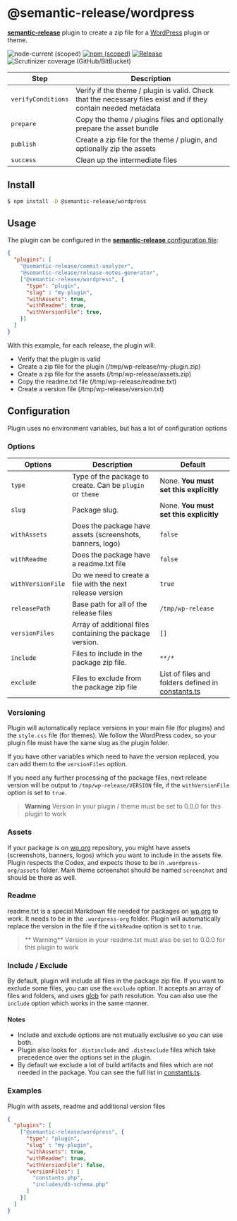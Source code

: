 # @semantic-release/wordpress

[**semantic-release**](https://github.com/semantic-release/semantic-release) plugin to create a zip file for a [WordPress](https://wordpress.org) plugin or theme.

![node-current (scoped)](https://img.shields.io/node/v/%40semantic-release/wordpress)
[![npm (scoped)](https://img.shields.io/npm/v/%40semantic-release/wordpress)](https://www.npmjs.com/package/@semantic-release/wordpress)
[![Release](https://github.com/semantic-release/wordpress/actions/workflows/release.yml/badge.svg)](https://github.com/semantic-release/wordpress/actions/workflows/release.yml)
![Scrutinizer coverage (GitHub/BitBucket)](https://img.shields.io/scrutinizer/coverage/g/oblakstudio/semantic-release-wp-plugin/master)

| Step               | Description                                                                                                     |
|--------------------|-----------------------------------------------------------------------------------------------------------------|
| `verifyConditions` | Verify if the theme / plugin is valid. Check that the necessary files exist and if they contain needed metadata |
| `prepare`          | Copy the theme / plugins files and optionally prepare the asset bundle                                          |
| `publish`          | Create a zip file for the theme / plugin, and optionally zip the assets                                         |
| `success`          | Clean up the intermediate files                                                                                 |

## Install

```bash
$ npm install -D @semantic-release/wordpress
```
## Usage

The plugin can be configured in the [**semantic-release** configuration file](https://github.com/semantic-release/semantic-release/blob/master/docs/usage/configuration.md#configuration):

```json
{
  "plugins": [
    "@semantic-release/commit-analyzer",
    "@semantic-release/release-notes-generator",
    ["@semantic-release/wordpress", {
      "type": "plugin",
      "slug" : "my-plugin",
      "withAssets": true,
      "withReadme": true,
      "withVersionFile": true,
    }]
  ]
}
```

With this example, for each release, the plugin will:
  * Verify that the plugin is valid
  * Create a zip file for the plugin (/tmp/wp-release/my-plugin.zip)
  * Create a zip file for the assets (/tmp/wp-release/assets.zip)
  * Copy the readme.txt file (/tmp/wp-release/readme.txt)
  * Create a version file (/tmp/wp-release/version.txt)

## Configuration

Plugin uses no environment variables, but has a lot of configuration options

### Options

| Options           | Description                                                | Default                                                               |
|-------------------|------------------------------------------------------------|-----------------------------------------------------------------------|
| `type`            | Type of the package to create. Can be `plugin` or `theme`  | None. **You must set this explicitly**                                |
| `slug`            | Package slug.                                              | None. **You must set this explicitly**                                |
| `withAssets`      | Does the package have assets (screenshots, banners, logo)  | `false`                                                               |
| `withReadme`      | Does the package have a readme.txt file                    | `false`                                                               |
| `withVersionFile` | Do we need to create a file with the next release version  | `true`                                                                |
| `releasePath`     | Base path for all of the release files                     | `/tmp/wp-release`                                                     |
| `versionFiles`    | Array of additional files containing the package version.  | `[]`                                                                  |
| `include`         | Files to include in the package zip file.                  | `**/*`                                                                |
| `exclude`         | Files to exclude from the package zip file                 | List of files and folders defined in [constants.ts](lib/constants.ts) |

### Versioning

Plugin will automatically replace versions in your main file (for plugins) and the ``style.css`` file (for themes).
We follow the WordPress codex, so your plugin file must have the same slug as the plugin folder.

If you have other variables which need to have the version replaced, you can add them to the `versionFiles` option.

If you need any further processing of the package files, next release version will be output to `/tmp/wp-release/VERSION` file, if the `withVersionFile` option is set to `true`.

> **Warning**
> Version in your plugin / theme must be set to 0.0.0 for this plugin to work

### Assets
If your package is on [wp.org](https://wordpress.org) repository, you might have assets (screenshots, banners, logos) which you want to include in the assets file. Plugin respects the Codex, and expects those to be in ``.wordpress-org/assets`` folder. Main theme screenshot should be named ``screenshot`` and should be there as well.

### Readme
readme.txt is a special Markdown file needed for packages on [wp.org](https://wordpress.org) to work. It needs to be in the `.wordpress-org` folder. Plugin will automatically replace the version in the file if the `withReadme` option is set to `true`.

> ** Warning**
> Version in your readme.txt must also be set to 0.0.0 for this plugin to work

### Include / Exclude
By default, plugin will include all files in the package zip file. If you want to exclude some files, you can use the `exclude` option. It accepts an array of files and folders, and uses [glob](https://npmjs.com/package/glob) for path resolution.
You can also use the `include` option which works in the same manner.

#### Notes

 * Include and exclude options are not mutually exclusive so you can use both.
 * Plugin also looks for `.distinclude` and `.distexclude` files which take precedence over the options set in the plugin.
 * By default we exclude a lot of build artifacts and files which are not needed in the package. You can see the full list in [constants.ts](lib/constants.ts).

### Examples

Plugin with assets, readme and additional version files

```json
{
  "plugins": [
    ["@semantic-release/wordpress", {
      "type": "plugin",
      "slug" : "my-plugin",
      "withAssets": true,
      "withReadme": true,
      "withVersionFile": false,
      "versionFiles": [
        "constants.php",
        "includes/db-schema.php"
      ]
    }]
  ]
}
```
